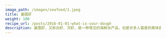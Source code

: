 ```yaml
---
image_path: /images/seafood/1.jpeg
title: 基围虾
weight: 100
recipe_url: /posts/2016-01-01-what-is-sour-dough
description: 基围虾，又称白虾、河虾，是一种常见的海鲜水产品，也是许多人喜爱的美味食材之一。基围虾具有独特的口感和鲜美的味道，适合多种烹饪方式，如清蒸、煮、炒、烤.在烹饪过程中，基围虾的肉质鲜嫩、弹牙，带有淡淡的甜味，十分美味。其独特的味道可以与各种调料搭配，增添风味。基围虾可以作为主菜或配菜，常用于海鲜拼盘、海鲜炒饭、海鲜火锅等料理，受到许多食客的喜爱。此外，基围虾富含蛋白质、矿物质和维生素，对身体健康有益。选择新鲜、无异味的基围虾，是品尝美味海鲜的不错选择。
---
```

